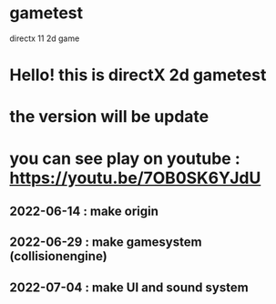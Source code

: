 # gametest
directx 11 2d game

# Hello! this is directX 2d gametest
# the version will be update
# you can see play on youtube : https://youtu.be/7OB0SK6YJdU


## 2022-06-14 : make origin
## 2022-06-29 : make gamesystem (collisionengine)
## 2022-07-04 : make UI and sound system
